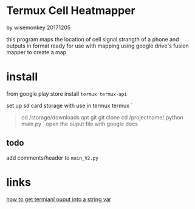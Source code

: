# Termux Cell Heatmapper
by wisemonkey
20171205

this program maps the location of cell signal strangth of a phone and outputs in format ready
for use with mapping using google drive's fusion mapper to create a map


# install
from google play store install
`
termux
termux-api
`

set up sd card storage with use in termux
termux
`
>cd /storage/downloads
>apt git
>git clone <Project github link here>
>cd /projectname/
>python main.py
`
open the ouput file
with google docs


## todo
add comments/header to
`
main_V2.py
`

# links
[how to get termianl ouput into a string var](https://stackoverflow.com/questions/20140137/passing-variables-to-subprocess-popen)

